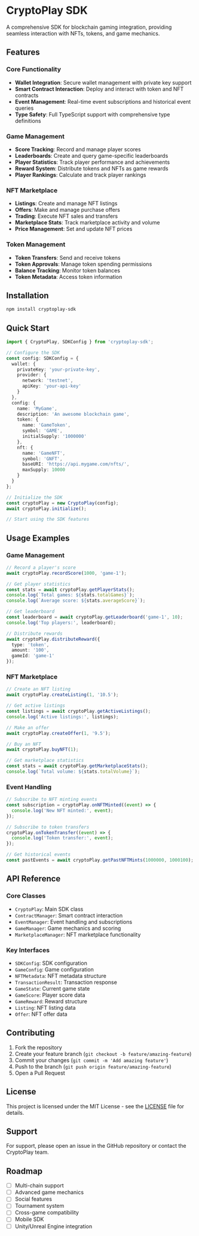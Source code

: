 # CryptoPlay SDK

A comprehensive SDK for blockchain gaming integration, providing seamless interaction with NFTs, tokens, and game mechanics.

## Features

### Core Functionality
- **Wallet Integration**: Secure wallet management with private key support
- **Smart Contract Interaction**: Deploy and interact with token and NFT contracts
- **Event Management**: Real-time event subscriptions and historical event queries
- **Type Safety**: Full TypeScript support with comprehensive type definitions

### Game Management
- **Score Tracking**: Record and manage player scores
- **Leaderboards**: Create and query game-specific leaderboards
- **Player Statistics**: Track player performance and achievements
- **Reward System**: Distribute tokens and NFTs as game rewards
- **Player Rankings**: Calculate and track player rankings

### NFT Marketplace
- **Listings**: Create and manage NFT listings
- **Offers**: Make and manage purchase offers
- **Trading**: Execute NFT sales and transfers
- **Marketplace Stats**: Track marketplace activity and volume
- **Price Management**: Set and update NFT prices

### Token Management
- **Token Transfers**: Send and receive tokens
- **Token Approvals**: Manage token spending permissions
- **Balance Tracking**: Monitor token balances
- **Token Metadata**: Access token information

## Installation

```bash
npm install cryptoplay-sdk
```

## Quick Start

```typescript
import { CryptoPlay, SDKConfig } from 'cryptoplay-sdk';

// Configure the SDK
const config: SDKConfig = {
  wallet: {
    privateKey: 'your-private-key',
    provider: {
      network: 'testnet',
      apiKey: 'your-api-key'
    }
  },
  config: {
    name: 'MyGame',
    description: 'An awesome blockchain game',
    token: {
      name: 'GameToken',
      symbol: 'GAME',
      initialSupply: '1000000'
    },
    nft: {
      name: 'GameNFT',
      symbol: 'GNFT',
      baseURI: 'https://api.mygame.com/nfts/',
      maxSupply: 10000
    }
  }
};

// Initialize the SDK
const cryptoPlay = new CryptoPlay(config);
await cryptoPlay.initialize();

// Start using the SDK features
```

## Usage Examples

### Game Management

```typescript
// Record a player's score
await cryptoPlay.recordScore(1000, 'game-1');

// Get player statistics
const stats = await cryptoPlay.getPlayerStats();
console.log(`Total games: ${stats.totalGames}`);
console.log(`Average score: ${stats.averageScore}`);

// Get leaderboard
const leaderboard = await cryptoPlay.getLeaderboard('game-1', 10);
console.log('Top players:', leaderboard);

// Distribute rewards
await cryptoPlay.distributeReward({
  type: 'token',
  amount: '100',
  gameId: 'game-1'
});
```

### NFT Marketplace

```typescript
// Create an NFT listing
await cryptoPlay.createListing(1, '10.5');

// Get active listings
const listings = await cryptoPlay.getActiveListings();
console.log('Active listings:', listings);

// Make an offer
await cryptoPlay.createOffer(1, '9.5');

// Buy an NFT
await cryptoPlay.buyNFT(1);

// Get marketplace statistics
const stats = await cryptoPlay.getMarketplaceStats();
console.log(`Total volume: ${stats.totalVolume}`);
```

### Event Handling

```typescript
// Subscribe to NFT minting events
const subscription = cryptoPlay.onNFTMinted((event) => {
  console.log('New NFT minted:', event);
});

// Subscribe to token transfers
cryptoPlay.onTokenTransfer((event) => {
  console.log('Token transfer:', event);
});

// Get historical events
const pastEvents = await cryptoPlay.getPastNFTMints(1000000, 1000100);
```

## API Reference

### Core Classes

- `CryptoPlay`: Main SDK class
- `ContractManager`: Smart contract interaction
- `EventManager`: Event handling and subscriptions
- `GameManager`: Game mechanics and scoring
- `MarketplaceManager`: NFT marketplace functionality

### Key Interfaces

- `SDKConfig`: SDK configuration
- `GameConfig`: Game configuration
- `NFTMetadata`: NFT metadata structure
- `TransactionResult`: Transaction response
- `GameState`: Current game state
- `GameScore`: Player score data
- `GameReward`: Reward structure
- `Listing`: NFT listing data
- `Offer`: NFT offer data

## Contributing

1. Fork the repository
2. Create your feature branch (`git checkout -b feature/amazing-feature`)
3. Commit your changes (`git commit -m 'Add amazing feature'`)
4. Push to the branch (`git push origin feature/amazing-feature`)
5. Open a Pull Request

## License

This project is licensed under the MIT License - see the [LICENSE](LICENSE) file for details.

## Support

For support, please open an issue in the GitHub repository or contact the CryptoPlay team.

## Roadmap

- [ ] Multi-chain support
- [ ] Advanced game mechanics
- [ ] Social features
- [ ] Tournament system
- [ ] Cross-game compatibility
- [ ] Mobile SDK
- [ ] Unity/Unreal Engine integration 